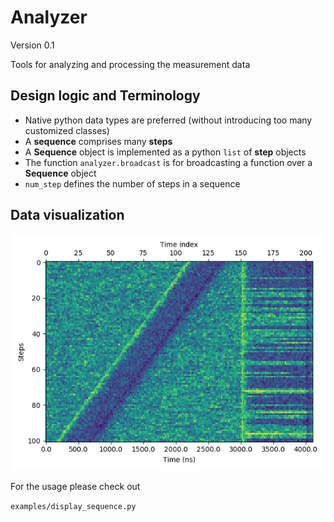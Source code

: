 # Analyzer
Version  0.1

Tools for analyzing and processing the measurement data

## Design logic and Terminology

* Native python data types are preferred (without introducing too many customized classes)
* A **sequence** comprises many **steps**
* A **Sequence** object is implemented as a python `list` of **step** objects
* The function `analyzer.broadcast` is for broadcasting a function over a **Sequence** object
* `num_step` defines the number of steps in a sequence

## Data visualization

![quantum trajectory sequence](images/quantum_trajectory_sequence.png)

For the usage please check out

`examples/display_sequence.py`